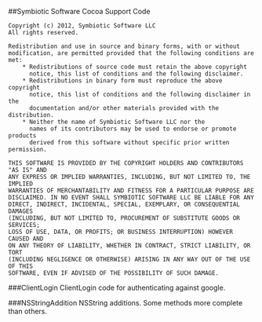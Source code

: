 ##Symbiotic Software Cocoa Support Code

	Copyright (c) 2012, Symbiotic Software LLC
	All rights reserved.
	
	Redistribution and use in source and binary forms, with or without
	modification, are permitted provided that the following conditions are met:
		* Redistributions of source code must retain the above copyright
		  notice, this list of conditions and the following disclaimer.
		* Redistributions in binary form must reproduce the above copyright
		  notice, this list of conditions and the following disclaimer in the
		  documentation and/or other materials provided with the distribution.
		* Neither the name of Symbiotic Software LLC nor the
		  names of its contributors may be used to endorse or promote products
		  derived from this software without specific prior written permission.
	
	THIS SOFTWARE IS PROVIDED BY THE COPYRIGHT HOLDERS AND CONTRIBUTORS "AS IS" AND
	ANY EXPRESS OR IMPLIED WARRANTIES, INCLUDING, BUT NOT LIMITED TO, THE IMPLIED
	WARRANTIES OF MERCHANTABILITY AND FITNESS FOR A PARTICULAR PURPOSE ARE
	DISCLAIMED. IN NO EVENT SHALL SYMBIOTIC SOFTWARE LLC BE LIABLE FOR ANY
	DIRECT, INDIRECT, INCIDENTAL, SPECIAL, EXEMPLARY, OR CONSEQUENTIAL DAMAGES
	(INCLUDING, BUT NOT LIMITED TO, PROCUREMENT OF SUBSTITUTE GOODS OR SERVICES;
	LOSS OF USE, DATA, OR PROFITS; OR BUSINESS INTERRUPTION) HOWEVER CAUSED AND
	ON ANY THEORY OF LIABILITY, WHETHER IN CONTRACT, STRICT LIABILITY, OR TORT
	(INCLUDING NEGLIGENCE OR OTHERWISE) ARISING IN ANY WAY OUT OF THE USE OF THIS
	SOFTWARE, EVEN IF ADVISED OF THE POSSIBILITY OF SUCH DAMAGE.


###ClientLogin
ClientLogin code for authenticating against google.

###NSStringAddition
NSString additions. Some methods more complete than others.
